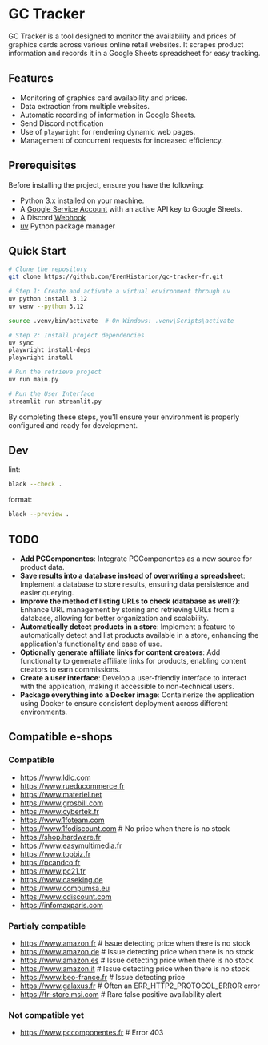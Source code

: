 # GC Tracker

GC Tracker is a tool designed to monitor the availability and prices of graphics cards across various online retail websites. It scrapes product information and records it in a Google Sheets spreadsheet for easy tracking.

## Features

- Monitoring of graphics card availability and prices.
- Data extraction from multiple websites.
- Automatic recording of information in Google Sheets.
- Send Discord notification
- Use of `playwright` for rendering dynamic web pages.
- Management of concurrent requests for increased efficiency.

## Prerequisites

Before installing the project, ensure you have the following:
- Python 3.x installed on your machine.
- A [Google Service Account](https://console.cloud.google.com/projectselector2/iam-admin/serviceaccounts) with an active API key to Google Sheets.
- A Discord [Webhook](https://support.discord.com/hc/en-us/articles/228383668-Intro-to-Webhooks)
- [uv](https://github.com/astral-sh/uv) Python package manager

## Quick Start

```bash
# Clone the repository
git clone https://github.com/ErenHistarion/gc-tracker-fr.git

# Step 1: Create and activate a virtual environment through uv
uv python install 3.12
uv venv --python 3.12

source .venv/bin/activate  # On Windows: .venv\Scripts\activate

# Step 2: Install project dependencies
uv sync
playwright install-deps
playwright install

# Run the retrieve project
uv run main.py

# Run the User Interface
streamlit run streamlit.py
```

By completing these steps, you'll ensure your environment is properly configured and ready for development.

## Dev
lint:
```bash
black --check .
```
format:
```bash
black --preview .
```

## TODO
- **Add PCComponentes**: Integrate PCComponentes as a new source for product data.
- **Save results into a database instead of overwriting a spreadsheet**: Implement a database to store results, ensuring data persistence and easier querying.
- **Improve the method of listing URLs to check (database as well?)**: Enhance URL management by storing and retrieving URLs from a database, allowing for better organization and scalability.
- **Automatically detect products in a store**: Implement a feature to automatically detect and list products available in a store, enhancing the application's functionality and ease of use.
- **Optionally generate affiliate links for content creators**: Add functionality to generate affiliate links for products, enabling content creators to earn commissions.
- **Create a user interface**: Develop a user-friendly interface to interact with the application, making it accessible to non-technical users.
- **Package everything into a Docker image**: Containerize the application using Docker to ensure consistent deployment across different environments.

## Compatible e-shops
### Compatible
- https://www.ldlc.com
- https://www.rueducommerce.fr
- https://www.materiel.net
- https://www.grosbill.com
- https://www.cybertek.fr
- https://www.1foteam.com
- https://www.1fodiscount.com   # No price when there is no stock
- https://shop.hardware.fr
- https://www.easymultimedia.fr
- https://www.topbiz.fr
- https://pcandco.fr
- https://www.pc21.fr
- https://www.caseking.de
- https://www.compumsa.eu
- https://www.cdiscount.com
- https://infomaxparis.com

### Partialy compatible
- https://www.amazon.fr         # Issue detecting price when there is no stock
- https://www.amazon.de         # Issue detecting price when there is no stock
- https://www.amazon.es         # Issue detecting price when there is no stock
- https://www.amazon.it         # Issue detecting price when there is no stock
- https://www.beo-france.fr     # Issue detecting price
- https://www.galaxus.fr        # Often an ERR_HTTP2_PROTOCOL_ERROR error
- https://fr-store.msi.com      # Rare false positive availability alert

### Not compatible yet
- https://www.pccomponentes.fr  # Error 403